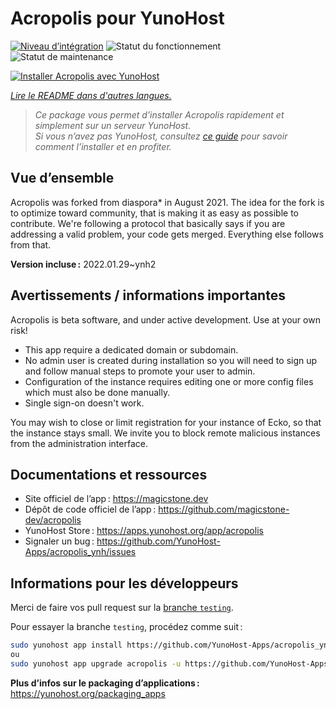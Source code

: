 <!--
Nota bene : ce README est automatiquement généré par <https://github.com/YunoHost/apps/tree/master/tools/readme_generator>
Il NE doit PAS être modifié à la main.
-->

# Acropolis pour YunoHost

[![Niveau d’intégration](https://dash.yunohost.org/integration/acropolis.svg)](https://dash.yunohost.org/appci/app/acropolis) ![Statut du fonctionnement](https://ci-apps.yunohost.org/ci/badges/acropolis.status.svg) ![Statut de maintenance](https://ci-apps.yunohost.org/ci/badges/acropolis.maintain.svg)

[![Installer Acropolis avec YunoHost](https://install-app.yunohost.org/install-with-yunohost.svg)](https://install-app.yunohost.org/?app=acropolis)

*[Lire le README dans d'autres langues.](./ALL_README.md)*

> *Ce package vous permet d’installer Acropolis rapidement et simplement sur un serveur YunoHost.*  
> *Si vous n’avez pas YunoHost, consultez [ce guide](https://yunohost.org/install) pour savoir comment l’installer et en profiter.*

## Vue d’ensemble

Acropolis was forked from diaspora* in August 2021. The idea for the fork is to optimize toward community, that is making it as easy as possible to contribute. We're following a protocol that basically says if you are addressing a valid problem, your code gets merged. Everything else follows from that.


**Version incluse :** 2022.01.29~ynh2
## Avertissements / informations importantes

Acropolis is beta software, and under active development. Use at your own risk!

* This app require a dedicated domain or subdomain.
* No admin user is created during installation so you will need to sign up and follow manual steps to promote your user to admin.
* Configuration of the instance requires editing one or more config files which must also be done manually.
* Single sign-on doesn't work.

You may wish to close or limit registration for your instance of Ecko, so that the instance stays small. We invite you to block remote malicious instances from the administration interface.

## Documentations et ressources

- Site officiel de l’app : <https://magicstone.dev>
- Dépôt de code officiel de l’app : <https://github.com/magicstone-dev/acropolis>
- YunoHost Store : <https://apps.yunohost.org/app/acropolis>
- Signaler un bug : <https://github.com/YunoHost-Apps/acropolis_ynh/issues>

## Informations pour les développeurs

Merci de faire vos pull request sur la [branche `testing`](https://github.com/YunoHost-Apps/acropolis_ynh/tree/testing).

Pour essayer la branche `testing`, procédez comme suit :

```bash
sudo yunohost app install https://github.com/YunoHost-Apps/acropolis_ynh/tree/testing --debug
ou
sudo yunohost app upgrade acropolis -u https://github.com/YunoHost-Apps/acropolis_ynh/tree/testing --debug
```

**Plus d’infos sur le packaging d’applications :** <https://yunohost.org/packaging_apps>
